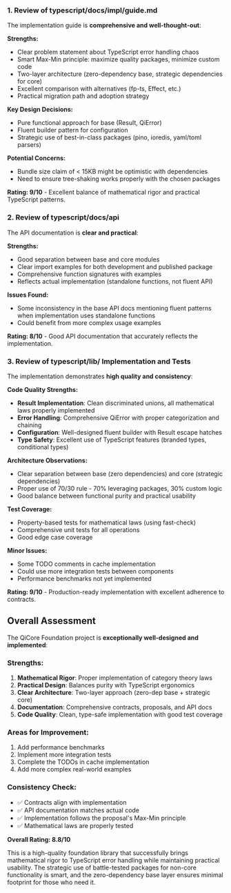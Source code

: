 ### 1. Review of typescript/docs/impl/guide.md

The implementation guide is **comprehensive and well-thought-out**:

**Strengths:**
- Clear problem statement about TypeScript error handling chaos
- Smart Max-Min principle: maximize quality packages, minimize custom code
- Two-layer architecture (zero-dependency base, strategic dependencies for core)
- Excellent comparison with alternatives (fp-ts, Effect, etc.)
- Practical migration path and adoption strategy

**Key Design Decisions:**
- Pure functional approach for base (Result<T>, QiError)
- Fluent builder pattern for configuration
- Strategic use of best-in-class packages (pino, ioredis, yaml/toml parsers)

**Potential Concerns:**
- Bundle size claim of < 15KB might be optimistic with dependencies
- Need to ensure tree-shaking works properly with the chosen packages

**Rating: 9/10** - Excellent balance of mathematical rigor and practical TypeScript patterns.

### 2. Review of typescript/docs/api

The API documentation is **clear and practical**:

**Strengths:**
- Good separation between base and core modules
- Clear import examples for both development and published package
- Comprehensive function signatures with examples
- Reflects actual implementation (standalone functions, not fluent API)

**Issues Found:**
- Some inconsistency in the base API docs mentioning fluent patterns when implementation uses standalone functions
- Could benefit from more complex usage examples

**Rating: 8/10** - Good API documentation that accurately reflects the implementation.

### 3. Review of typescript/lib/ Implementation and Tests

The implementation demonstrates **high quality and consistency**:

**Code Quality Strengths:**
- **Result<T> Implementation**: Clean discriminated unions, all mathematical laws properly implemented
- **Error Handling**: Comprehensive QiError with proper categorization and chaining
- **Configuration**: Well-designed fluent builder with Result<T> escape hatches
- **Type Safety**: Excellent use of TypeScript features (branded types, conditional types)

**Architecture Observations:**
- Clear separation between base (zero dependencies) and core (strategic dependencies)
- Proper use of 70/30 rule - 70% leveraging packages, 30% custom logic
- Good balance between functional purity and practical usability

**Test Coverage:**
- Property-based tests for mathematical laws (using fast-check)
- Comprehensive unit tests for all operations
- Good edge case coverage

**Minor Issues:**
- Some TODO comments in cache implementation
- Could use more integration tests between components
- Performance benchmarks not yet implemented

**Rating: 9/10** - Production-ready implementation with excellent adherence to contracts.

## Overall Assessment

The QiCore Foundation project is **exceptionally well-designed and implemented**:

### Strengths:
1. **Mathematical Rigor**: Proper implementation of category theory laws
2. **Practical Design**: Balances purity with TypeScript ergonomics
3. **Clear Architecture**: Two-layer approach (zero-dep base + strategic core)
4. **Documentation**: Comprehensive contracts, proposals, and API docs
5. **Code Quality**: Clean, type-safe implementation with good test coverage

### Areas for Improvement:
1. Add performance benchmarks
2. Implement more integration tests
3. Complete the TODOs in cache implementation
4. Add more complex real-world examples

### Consistency Check:
- ✅ Contracts align with implementation
- ✅ API documentation matches actual code
- ✅ Implementation follows the proposal's Max-Min principle
- ✅ Mathematical laws are properly tested

**Overall Rating: 8.8/10**

This is a high-quality foundation library that successfully brings mathematical rigor to TypeScript error handling while maintaining practical usability. The strategic use of battle-tested packages for non-core functionality is smart, and the zero-dependency base layer ensures minimal footprint for those who need it.